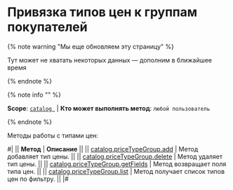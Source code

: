 # Привязка типов цен к группам покупателей

{% note warning "Мы еще обновляем эту страницу" %}

Тут может не хватать некоторых данных — дополним в ближайшее время

{% endnote %}

{% note info "" %}

**Scope**: [`catalog `](../../scopes/permissions.md) | **Кто может выполнять метод**: `любой пользователь`

{% endnote %}

Методы работы с типами цен:

#|
|| **Метод** | **Описание** ||
|| [catalog.priceTypeGroup.add](./catalog-price-type-group-add.md) | Метод добавляет тип цены. ||
|| [catalog.priceTypeGroup.delete](./catalog-price-type-group-delete.md) | Метод удаляет тип цены. ||
|| [catalog.priceTypeGroup.getFields](./catalog-price-type-group-get-fields.md) | Метод возвращает поля типа цен. ||
|| [catalog.priceTypeGroup.list](./catalog-price-type-group-list.md) | Метод получает список типов цен по фильтру. ||
|#